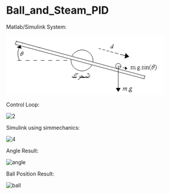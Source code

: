 # Ball_and_Steam_PID
Matlab/Simulink
System:

![1](1.PNG)

Control Loop:

![2](https://user-images.githubusercontent.com/35835212/177020305-f29282cc-d53a-4329-ba18-a18b32bef9a1.PNG)

Simulink using simmechanics:

![4](https://user-images.githubusercontent.com/35835212/177020315-43296c6b-86d4-4815-9547-a003b7cff3cb.PNG)

Angle Result:

![angle](https://user-images.githubusercontent.com/35835212/177020320-fb865d58-53dc-478d-81f5-177b378602ac.PNG)

Ball Position Result:

![ball](https://user-images.githubusercontent.com/35835212/177020324-401e0e8c-604f-4862-a818-71937c3ab02a.PNG)


